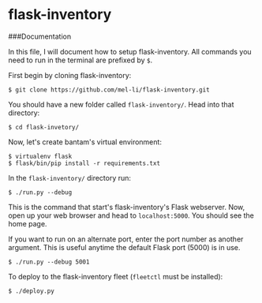 # flask-inventory

###Documentation

In this file, I will document how to setup flask-inventory. All commands you need to run in the terminal are prefixed by `$`.

First begin by cloning flask-inventory:

```
$ git clone https://github.com/mel-li/flask-inventory.git
```

You should have a new folder called `flask-inventory/`. Head into that directory:

```
$ cd flask-invetory/
```

Now, let's create bantam's virtual environment:

```
$ virtualenv flask
$ flask/bin/pip install -r requirements.txt
```

In the `flask-inventory/` directory run:

```
$ ./run.py --debug
```

This is the command that start's flask-inventory's Flask webserver. Now, open up your web browser and head to `localhost:5000`. You should see the home page.

If you want to run on an alternate port, enter the port number as another argument. This is useful anytime the default Flask port (5000) is in use.

```
$ ./run.py --debug 5001
```

To deploy to the flask-inventory fleet (`fleetctl` must be installed):

```
$ ./deploy.py
```
